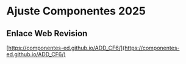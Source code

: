 # **Ajuste Componentes 2025**

## **Enlace Web Revision**

[https://componentes-ed.github.io/ADD_CF6/](https://componentes-ed.github.io/ADD_CF6/)

#

